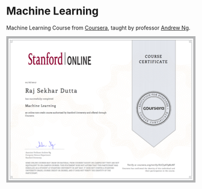 # Machine Learning

Machine Learning Course from [Coursera](https://www.coursera.org/learn/machine-learning), taught by professor [Andrew Ng](https://www.coursera.org/learn/machine-learning).

![Certificate](https://github.com/rzskhr/MachineLearning/blob/master/Machine-Learning-Cousera/Coursera%20machine%20Learning%20-%20Certificate.png)

